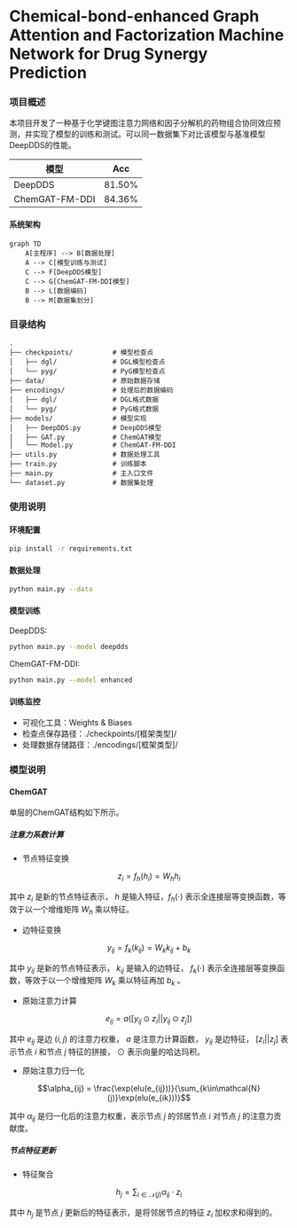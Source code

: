 # Chemical-bond-enhanced Graph Attention and Factorization Machine Network for Drug Synergy Prediction

### 项目概述
本项目开发了一种基于化学键图注意力网络和因子分解机的药物组合协同效应预测，并实现了模型的训练和测试。可以同一数据集下对比该模型与基准模型DeepDDS的性能。

|模型|Acc|
|---|---|
|DeepDDS|81.50%|
|ChemGAT-FM-DDI|84.36%|


#### 系统架构
```mermaid
graph TD
    A[主程序] --> B[数据处理]
    A --> C[模型训练与测试]
    C --> F[DeepDDS模型]
    C --> G[ChemGAT-FM-DDI模型]
    B --> L[数据编码]
    B --> M[数据集划分]
```

### 目录结构
```
.
├── checkpoints/          # 模型检查点
│   ├── dgl/              # DGL模型检查点
│   └── pyg/              # PyG模型检查点
├── data/                 # 原始数据存储
├── encodings/            # 处理后的数据编码
│   ├── dgl/              # DGL格式数据
│   └── pyg/              # PyG格式数据
├── models/               # 模型实现
│   ├── DeepDDS.py        # DeepDDS模型
│   ├── GAT.py            # ChemGAT模型
│   └── Model.py          # ChemGAT-FM-DDI
├── utils.py              # 数据处理工具
├── train.py              # 训练脚本
├── main.py               # 主入口文件
└── dataset.py            # 数据集处理
```

### 使用说明

#### 环境配置
```bash
pip install -r requirements.txt
```

#### 数据处理
```bash
python main.py --data
```

#### 模型训练
DeepDDS:
```bash
python main.py --model deepdds
```

ChemGAT-FM-DDI:
```bash
python main.py --model enhanced
```

#### 训练监控
- 可视化工具：Weights & Biases
- 检查点保存路径：./checkpoints/[框架类型]/
- 处理数据存储路径：./encodings/[框架类型]/

### 模型说明

#### ChemGAT
单层的ChemGAT结构如下所示。
##### 注意力系数计算
- 节点特征变换

$$z_i = f_{h}(h_i) = W_h h_i$$

其中 $z_i$ 是新的节点特征表示， $h$ 是输入特征，$f_{h}(\cdot)$ 表示全连接层等变换函数，等效于以一个增维矩阵 $W_h$ 乘以特征。

- 边特征变换
 
$$y_{ij} = f_{k}(k_{ij}) = W_kk_{ij} + b_k$$

其中 $y_{ij}$ 是新的节点特征表示， $k_{ij}$ 是输入的边特征， $f_{k}(\cdot)$ 表示全连接层等变换函数，等效于以一个增维矩阵 $W_k$ 乘以特征再加 $b_k$ 。

- 原始注意力计算

$$e_{ij} = a([y_{ij} \odot z_i || y_{ij} \odot z_j])$$

其中 $e_{ij}$ 是边 $(i,j)$ 的注意力权重， $a$ 是注意力计算函数， $y_{ij}$ 是边特征， $[z_i|| z_j]$ 表示节点 $i$ 和节点 $j$ 特征的拼接， $\odot$ 表示向量的哈达玛积。

- 原始注意力归一化

$$\alpha_{ij} = \frac{\exp(elu(e_{ij}))}{\sum_{k\in\mathcal{N}(j)}\exp(elu(e_{ik}))}$$

其中 $\alpha_{ij}$ 是归一化后的注意力权重，表示节点 $j$ 的邻居节点 $i$ 对节点 $j$ 的注意力贡献度。

##### 节点特征更新
- 特征聚合

$$h_j = \sum_{i\in\mathcal{N}(j)} \alpha_{ij} \cdot z_i$$

其中 $h_j$ 是节点 $j$ 更新后的特征表示，是将邻居节点的特征 $z_i$ 加权求和得到的。

